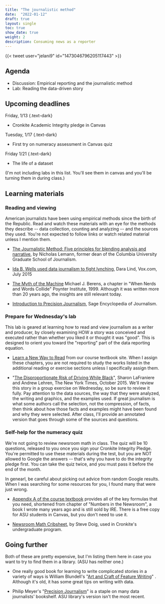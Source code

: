```yaml
---
title: "The journalistic method"
date:  "2022-01-12"
draft: true
layout: single
toc: true
show_date: true
weight: 2
description: Consuming news as a reporter 
--- 
```



{{< tweet user="jelani9" id="1473046796205117443" >}}


## Agenda

* Discussion: Empirical reporting and the journalistic method
* Lab: Reading the data-driven story

## Upcoming deadlines

Friday, 1/13
{.text-dark}
* Cronkite Academic Integrity pledge in Canvas

Tuesday, 1/17
{.text-dark}
* First try on numeracy assessment in Canvas quiz

Friday 1/21 
{.text-dark}
- The life of a dataset 

(I'm not including labs in this list. You'll see them in canvas and you'll be turning them in during class.)

## Learning materials

### Reading and viewing

American journalists have been using empirical methods since the birth of the Republic. Read and watch these materials with an eye for the methods they describe -- data collection, counting and analyzing -- and the sources they used. You're not expected to follow links or watch related material unless I mention them. 

* [The Journalistic Method: Five principles for blending analysis and narrative](https://journalistsresource.org/tip-sheets/journalistic-method-tip-sheet-blending-analysis-narrative/), by Nicholas Lemann, former dean of the Columbia University Graduate School of Journalism.

* [Ida B. Wells used data journalism to fight lynching](https://www.vox.com/2015/7/16/8979771/ida-b-wells-lynching-data), Dara Lind, Vox.com, July 2015

* [The Myth of the Machine](https://cronkitedata.s3.us-west-1.amazonaws.com/docs/berens_nerds_words.pdf) Michael J. Berens, a chapter in "When Nerds and Words Collide" Poynter Institute, 1999. Although it was written more than 20 years ago, the insights are still relevant today.

* [Introduction to Precision Journalism](https://cronkitedata.s3.us-west-1.amazonaws.com/docs/precision-journalism.pdf), Sage Encyclopedia of Journalism. 

### Prepare for Wednesday's lab

This lab is geared at learning how to read and view journalism as a writer and producer, by closely examining HOW a story was conceived and executed rather than whether you liked it or thought it was "good". This is designed to orient you toward the "reporting" part of the data reporting equation.

* [Learn a New Way to Read](https://cronkitedata.github.io/djtextbook/start-story.html) from our course textbook site. When I assign these chapters, you are not required to study the works listed in the additional reading or exercise sections unless I specifically assign them. 

* "[The Disproportionate Risk of Driving While Black](https://www.nytimes.com/2015/10/25/us/racial-disparity-traffic-stops-driving-black.html)", Sharon LaFraniere and Andrew Lehren, The New York Times, October 2015. We'll review this story in a group exercise on Wednesday, so be sure to review it fully. Pay attention to the data sources, the way that they were analyzed, the writing and graphics, and the examples used. If great journalism is what some authors call the selection, not the compression, of facts, then think about how those facts and examples might have been found and why they were selected. After class, I'll provide an annotated version that goes through some of the sources and questions.  

### Self-help for the numeracy quiz

We're not going to review newsroom math in class. The quiz will be 10 questions, released to you once you sign your Cronkite Integrity Pledge. You're permitted to use these materials during the test, but you are NOT allowed to Google the answers -- that's why you have to do the integrity pledge first. You can take the quiz twice, and you must pass it before the end of the month. 

In genearl, be careful about picking out advice from random Google results. When I was searching for some resources for you, I found many that were just wrong. 

* [Appendix A of the course textbook](https://cronkitedata.github.io/djtextbook/appendix-math.html) provides all of the key formulas that you need, shortened from chapter of "Numbers in the Newsroom", a book I wrote many years ago and is still sold by IRE. There is a free copy for ASU students in Canvas, but you don't need to use it.   

* [Newsroom Math Cribsheet](https://businessjournalism.org/2017/09/newsroom-math-crib-sheet/), by Steve Doig, used in Cronkite's undergraduate program. 

## Going further

Both of these are pretty expensive, but I'm listing them here in case you want to try to find them in a library. (ASU has neither one.) 

* One really good book for learning to write complicated stories in a variety of ways is William Blundell's "[Art and Craft of Feature Writing](https://www.amazon.com/kindle-dbs/entity/author/B001KDWGWQ)" . Although it's old, it has some great tips on writing with data. 

* Philip Meyer's "[Precision Journalism](https://www.amazon.com/Precision-Journalism-Reporters-Introduction-Science/dp/0742510883/)" is a staple on many data journalists' bookshelf. ASU library's version isn't the most recent. 